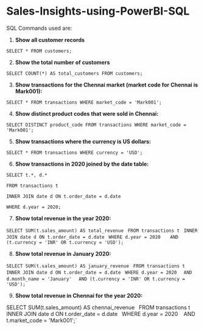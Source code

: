 # Sales-Insights-using-PowerBI-SQL

SQL Commands used are:

1. **Show all customer records**

`SELECT * FROM customers;`

2. **Show the total number of customers**

`SELECT COUNT(*) AS total_customers FROM customers;`

3. **Show transactions for the Chennai market (market code for Chennai is Mark001):**

`SELECT * FROM transactions WHERE market_code = 'Mark001';`

4. **Show distinct product codes that were sold in Chennai:**

`SELECT DISTINCT product_code FROM transactions WHERE market_code = 'Mark001';`

5. **Show transactions where the currency is US dollars:**

`SELECT * FROM transactions WHERE currency = 'USD';`

6. **Show transactions in 2020 joined by the date table:**

`SELECT t.*, d.*`

`FROM transactions t`

`INNER JOIN date d ON t.order_date = d.date`

`WHERE d.year = 2020;`

7. **Show total revenue in the year 2020:**

`SELECT SUM(t.sales_amount) AS total_revenue `
`FROM transactions t `
`INNER JOIN date d ON t.order_date = d.date `
`WHERE d.year = 2020 `
`  AND (t.currency = 'INR' OR t.currency = 'USD');`

8. **Show total revenue in January 2020:**

`SELECT SUM(t.sales_amount) AS january_revenue `
`FROM transactions t `
`INNER JOIN date d ON t.order_date = d.date `
`WHERE d.year = 2020 `
`  AND d.month_name = 'January' `
`  AND (t.currency = 'INR' OR t.currency = 'USD');`

9. **Show total revenue in Chennai for the year 2020:**

SELECT SUM(t.sales_amount) AS chennai_revenue `
`FROM transactions t `
`INNER JOIN date d ON t.order_date = d.date `
`WHERE d.year = 2020 `
`  AND t.market_code = 'Mark001';`
